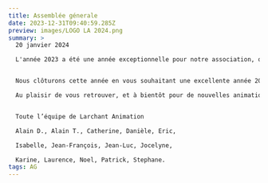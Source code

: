 ```yaml
---
title: Assemblée génerale
date: 2023-12-31T09:40:59.285Z
preview: images/LOGO LA 2024.png
summary: >
  20 janvier 2024

  L'année 2023 a été une année exceptionnelle pour notre association, qui a célébré fièrement son 40e anniversaire.


  Nous clôturons cette année en vous souhaitant une excellente année 2024, pleine de bonheur, de succès et de nouvelles aventures. Consultez notre nouveau calendrier distribué dans vos boîtes aux lettres ou rejoignez-nous lors de notre Assemblée Générale le 20 janvier pour découvrir les activités que nous vous proposons en 2024.

  Au plaisir de vous retrouver, et à bientôt pour de nouvelles animations !


  Toute l’équipe de Larchant Animation

  Alain D., Alain T., Catherine, Danièle, Eric,

  Isabelle, Jean-François, Jean-Luc, Jocelyne, 

  Karine, Laurence, Noel, Patrick, Stephane.
tags: AG
---
```


